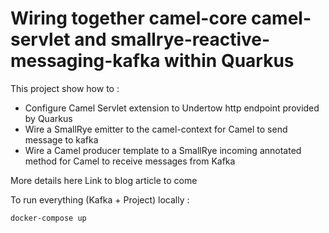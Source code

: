 # Wiring together camel-core camel-servlet and smallrye-reactive-messaging-kafka within Quarkus

This project show how to :
 
- Configure Camel Servlet extension to Undertow http endpoint provided by Quarkus
- Wire a SmallRye emitter to the camel-context for Camel to send message to kafka
- Wire a Camel producer template to a SmallRye incoming annotated method for Camel to receive messages from Kafka


More details here Link to blog article to come

To run everything (Kafka + Project) locally :

```
docker-compose up
```